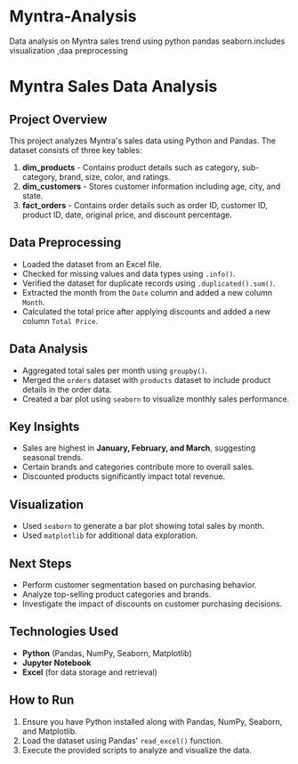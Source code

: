 # Myntra-Analysis
Data analysis on Myntra sales trend using python pandas seaborn.includes visualization ,daa preprocessing

# Myntra Sales Data Analysis

## Project Overview
This project analyzes Myntra's sales data using Python and Pandas. The dataset consists of three key tables:
1. **dim_products** - Contains product details such as category, sub-category, brand, size, color, and ratings.
2. **dim_customers** - Stores customer information including age, city, and state.
3. **fact_orders** - Contains order details such as order ID, customer ID, product ID, date, original price, and discount percentage.

## Data Preprocessing
- Loaded the dataset from an Excel file.
- Checked for missing values and data types using `.info()`.
- Verified the dataset for duplicate records using `.duplicated().sum()`.
- Extracted the month from the `Date` column and added a new column `Month`.
- Calculated the total price after applying discounts and added a new column `Total Price`.

## Data Analysis
- Aggregated total sales per month using `groupby()`.
- Merged the `orders` dataset with `products` dataset to include product details in the order data.
- Created a bar plot using `seaborn` to visualize monthly sales performance.

## Key Insights
- Sales are highest in **January, February, and March**, suggesting seasonal trends.
- Certain brands and categories contribute more to overall sales.
- Discounted products significantly impact total revenue.

## Visualization
- Used `seaborn` to generate a bar plot showing total sales by month.
- Used `matplotlib` for additional data exploration.

## Next Steps
- Perform customer segmentation based on purchasing behavior.
- Analyze top-selling product categories and brands.
- Investigate the impact of discounts on customer purchasing decisions.

## Technologies Used
- **Python** (Pandas, NumPy, Seaborn, Matplotlib)
- **Jupyter Notebook**
- **Excel** (for data storage and retrieval)

## How to Run
1. Ensure you have Python installed along with Pandas, NumPy, Seaborn, and Matplotlib.
2. Load the dataset using Pandas' `read_excel()` function.
3. Execute the provided scripts to analyze and visualize the data.


